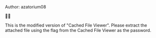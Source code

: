 Author: azatorium08

🫨🫨

This is the modified version of "Cached File Viewer".
Please extract the attached file using the flag from the Cached File Viewer as the password.
